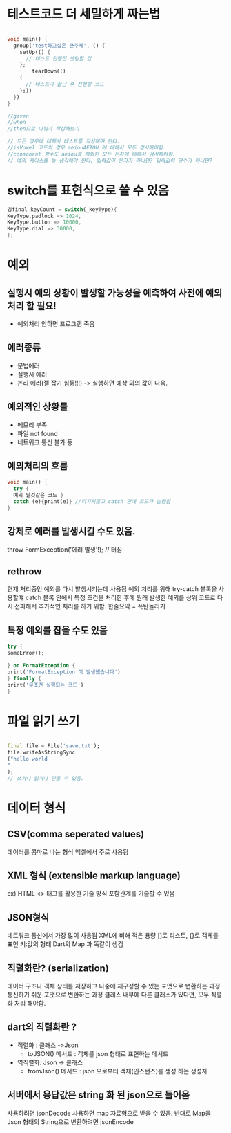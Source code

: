 # 테스트코드 더 세밀하게 짜는법

```dart

void main() {
  group('test하고싶은 큰주제', () {
    setUp(() {
      // 테스트 진행전 셋팅할 값
    };
        tearDown(()
    {
      // 테스트가 끝난 후 진행할 코드
    };))
  })
}

//given
//when
//then으로 나눠서 작성해보기

// 모든 경우에 대해서 테스트를 작성해야 한다.
//isVowel 코드의 경우 aeiouAEIOU 에 대해서 모두 검사해아함.
//consonant 함수도 aeiou를 제외한 모든 문자에 대해서 검사해야함.
// 예외 케이스를 늘 생각해야 한다. 입력값이 문자가 아니면? 입력값이 양수가 아니면?
```

# switch를 표현식으로 쓸 수 있음

```dart
깅final keyCount = switch(_keyType){
KeyType.padlock => 1024,
KeyType.button => 10000,
KeyType.dial => 30000,
};
```

# 예외

## 실행시 예외 상황이 발생할 가능성을 예측하여 사전에 예외처리 할 필요!

- 예외처리 안하면 프로그램 죽음

## 에러종류

- 문법에러
- 실행시 에러
- 논리 에러(젤 잡기 힘듦!!!) -> 실행하면 예상 외의 값이 나옴.

## 예외적인 상황들

- 메모리 부족
- 파일 not found
- 네트워크 통신 불가 등

## 예외처리의 흐름

```dart
void main() {
  try {
  예외 날것같은 코드 }
  catch (e){print(e)} //터지지않고 catch 안에 코드가 실행됨
}

```

## 강제로 에러를 발생시킬 수도 있음.

throw FormException('에러 발생'!); // 터짐

## rethrow

현재 처리중인 예외를 다시 발생시키는데 사용됨
예외 처리를 위해 try-catch 블록을 사용할떄 catch 블록 안에서 특정 조건을 처리한 후에
원래 발생한 예외를 상위 코드로 다시 전파해서 추가적인 처리를 하기 위함.
한줄요약 = 폭탄돌리기

## 특정 예외를 잡을 수도 있음

```dart
try {
someError();

} on FormatException {
print('FormatException 이 발생했습니다')
} finally {
print('무조건 실행되는 코드')
}
```

# 파일 읽기 쓰기

```dart

final file = File('save.txt');
file.writeAsStringSync
("hello world
"
);
// 쓰거나 읽거나 닫을 수 있음.
```

# 데이터 형식

## CSV(comma seperated values)

데이터를 콤마로 나눈 형식
엑셀에서 주로 사용됨

## XML 형식 (extensible markup language)

ex) HTML
<> 태그를 활용한 기술 방식
포함관계를 기술할 수 있음

## JSON형식

네트워크 통신에서 가장 많이 사용됨
XML에 비해 적은 용량
[]로 리스트, {}로 객체를 표현
키:값의 형태
Dart의 Map 과 똑같이 생김

## 직렬화란? (serialization)

데이터 구조나 객체 상태를 저장하고 나중에 재구성할 수 있는 포맷으로 변환하는 과정
통신하기 쉬운 포맷으로 변환하는 과정
클래스 내부에 다른 클래스가 있다면, 모두 직렬화 처리 해야함.

## dart의 직렬화란 ?

- 직렬화 : 클래스 ->Json
    - toJSON() 메서드 : 객체를 json 형태로 표현하는 메서드
- 역직렬화: Json -> 클래스
    - fromJson() 메서드 : json 으로부터 객체(인스턴스)를 생성 하는 생성자

## 서버에서 응답값은 string 화 된 json으로 들어옴

사용하려면 jsonDecode 사용하면 map 자료형으로 받을 수 있음.
반대로 Map을 Json 형태의 String으로 변환하려면 jsonEncode


